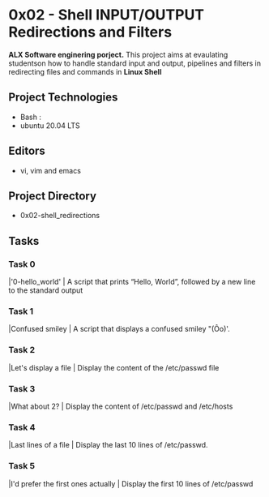 # 0x02 - Shell INPUT/OUTPUT Redirections and Filters

**ALX Software enginering porject.** This project aims at evaulating studentson how to handle standard input and output, pipelines and filters in redirecting files and commands in **Linux Shell**

## Project Technologies
* Bash : 
* ubuntu 20.04 LTS

## Editors
* vi, vim and emacs

## Project Directory
* 0x02-shell_redirections

## Tasks
### Task 0 
|'0-hello_world' | A script that prints “Hello, World”, followed by a new line to the standard output

### Task 1
|Confused smiley | A script that displays a confused smiley "(Ôo)'.

### Task 2
|Let's display a file | Display the content of the /etc/passwd file

### Task 3
|What about 2? | Display the content of /etc/passwd and /etc/hosts

### Task 4
|Last lines of a file | Display the last 10 lines of /etc/passwd.

### Task 5
|I'd prefer the first ones actually | Display the first 10 lines of /etc/passwd
